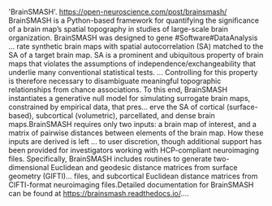 'BrainSMASH'. https://open-neuroscience.com/post/brainsmash/
BrainSMASH is a Python-based framework for quantifying the significance of a brain map’s spatial topography in studies of large-scale brain organization. BrainSMASH was designed to gene #Software#DataAnalysis ...
rate synthetic brain maps with spatial autocorrelation (SA) matched to the SA of a target brain map. SA is a prominent and ubiquitous property of brain maps that violates the assumptions of independence/exchangeability that underlie many conventional statistical tests. ...
Controlling for this property is therefore necessary to disambiguate meaningful topographic relationships from chance associations. To this end, BrainSMASH instantiates a generative null model for simulating surrogate brain maps, constrained by empirical data, that pres...
erve the SA of cortical (surface-based), subcortical (volumetric), parcellated, and dense brain maps.BrainSMASH requires only two inputs: a brain map of interest, and a matrix of pairwise distances between elements of the brain map. How these inputs are derived is left ...
to user discretion, though additional support has been provided for investigators working with HCP-compliant neuroimaging files. Specifically, BrainSMASH includes routines to generate two-dimensional Euclidean and geodesic distance matrices from surface geometry (GIFTI)...
 files, and subcortical Euclidean distance matrices from CIFTI-format neuroimaging files.Detailed documentation for BrainSMASH can be found at https://brainsmash.readthedocs.io/....
